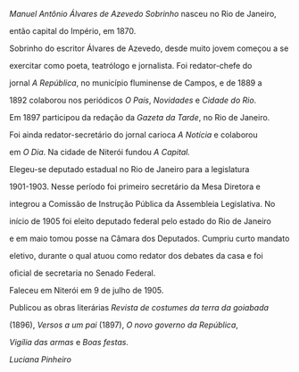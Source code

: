 

*Manuel Antônio Álvares de Azevedo Sobrinho* nasceu no Rio de Janeiro,

então capital do Império, em 1870.



Sobrinho do escritor Álvares de Azevedo, desde muito jovem começou a se

exercitar como poeta, teatrólogo e jornalista. Foi redator-chefe do

jornal *A República*, no município fluminense de Campos, e de 1889 a

1892 colaborou nos periódicos *O País*, *Novidades* e *Cidade do Rio*.

Em 1897 participou da redação da *Gazeta da Tarde*, no Rio de Janeiro.

Foi ainda redator-secretário do jornal carioca *A Notícia* e colaborou

em *O Dia*. Na cidade de Niterói fundou *A Capital.*



Elegeu-se deputado estadual no Rio de Janeiro para a legislatura

1901-1903. Nesse período foi primeiro secretário da Mesa Diretora e

integrou a Comissão de Instrução Pública da Assembleia Legislativa. No

início de 1905 foi eleito deputado federal pelo estado do Rio de Janeiro

e em maio tomou posse na Câmara dos Deputados. Cumpriu curto mandato

eletivo, durante o qual atuou como redator dos debates da casa e foi

oficial de secretaria no Senado Federal.



Faleceu em Niterói em 9 de julho de 1905.



Publicou as obras literárias *Revista de costumes da terra da goiabada*

(1896), *Versos a um pai* (1897), *O novo governo da República*,

*Vigília das armas* e *Boas festas.*



*Luciana Pinheiro*



